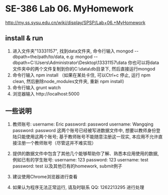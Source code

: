 # SE-386 Lab 06. MyHomework    

http://my.ss.sysu.edu.cn/wiki/display/SPSP/Lab+06.+MyHomework

## install & run
1. 进入文件夹"13331157", 找到data文件夹, 命令行输入 mongod --dbpath=the/path/to/data, 
   e.g: mongod --dbpath=C:\Users\Administrator\Desktop\13331157\data
   你也可以将data文件夹中的两个文件复制到你的C:\data\db目录下, 然后直接运行mongod
2. 命令行输入 npm install （如果在某处卡住, 可以Ctrl+c 停止, 运行 npm clean, 
   然后删除node_modules文件夹, 重新 npm install）
3. 命令行输入 grunt watch
4. 浏览器输入 http://localhost:5000

## 一些说明
1. 教师账号:
    username: Eric        password: password 
    username: Wangqing    password: password
   这两个账号已经被写进数据文件中, 想要以教师身份登陆只能使用这两个账号;
   基于教师账号不能随意注册这一现实, 本应用不允许直接注册一个教师账号（尽管这并不难实现）

2. 提供的数据文件中包含了其他几个能够帮助你了解、熟悉本应用使用的数据,
   例如已有的学生账号:
   username: 123       password: 123
   username: test      password: test
   以及其他已有的homework, submit例子

3. 建议使用Chrome浏览器进行查看

4. 如果认为程序无法正常运行, 请及时联系 QQ: 1262213295 进行处理
